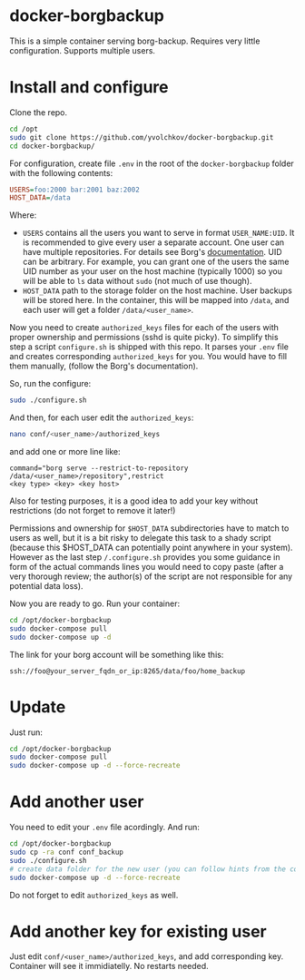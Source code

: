 # docker-borgbackup

This is a simple container serving borg-backup. Requires very little configuration. Supports multiple users.

# Install and configure

Clone the repo.
```bash
cd /opt
sudo git clone https://github.com/yvolchkov/docker-borgbackup.git
cd docker-borgbackup/
```

For configuration, create file `.env` in the root of the `docker-borgbackup` folder with the following contents:
```ini
USERS=foo:2000 bar:2001 baz:2002
HOST_DATA=/data
```

Where:
- `USERS` contains all the users you want to serve in format `USER_NAME:UID`. It is recommended to give every user a separate account. One user can have multiple repositories. For details see Borg's [documentation](https://borgbackup.readthedocs.io/en/stable/deployment/hosting-repositories.html). UID can be arbitrary. For example, you can grant one of the users the same UID number as your user on the host machine (typically 1000) so you will be able to `ls` data without `sudo` (not much of use though).
- `HOST_DATA` path to the storage folder on the host machine. User backups will be stored here. In the container, this will be mapped into `/data`, and each user will get a folder `/data/<user_name>`.

Now you need to create `authorized_keys` files for each of the users with proper ownership and permissions (sshd is quite picky). To simplify this step a script `configure.sh` is shipped with this repo. It parses your `.env` file and creates corresponding `authorized_keys` for you. You would have to fill them manually, (follow the Borg's documentation). 

So, run the configure:
```bash
sudo ./configure.sh
```

And then, for each user edit the `authorized_keys`:
```bash
nano conf/<user_name>/authorized_keys
```
and add one or more line like:

```
command="borg serve --restrict-to-repository /data/<user_name>/repository",restrict
<key type> <key> <key host>
```

Also for testing purposes, it is a good idea to add your key without restrictions (do not forget to remove it later!)

Permissions and ownership for `$HOST_DATA` subdirectories have to match to users as well, but it is a bit risky to delegate this task to a shady script (because this $HOST_DATA can potentially point anywhere in your system). However as the last step `/.configure.sh` provides you some guidance  in form of the actual commands lines you would need to copy paste (after a very thorough review; the author(s) of the script are not responsible for any potential data loss).

Now you are ready to go. Run your container:

```bash
cd /opt/docker-borgbackup
sudo docker-compose pull
sudo docker-compose up -d
```

The link for your borg account will be something like this:
```
ssh://foo@your_server_fqdn_or_ip:8265/data/foo/home_backup
```

# Update
Just run:
```bash
cd /opt/docker-borgbackup
sudo docker-compose pull
sudo docker-compose up -d --force-recreate
```

# Add another user
You need to edit your `.env` file acordingly. And run:
```bash
cd /opt/docker-borgbackup
sudo cp -ra conf conf_backup
sudo ./configure.sh
# create data folder for the new user (you can follow hints from the configure.sh)
sudo docker-compose up -d --force-recreate
```
Do not forget to edit `authorized_keys` as well.

# Add another key for existing user
Just edit `conf/<user_name>/authorized_keys`, and add corresponding key. Container will see it immidiatelly. No restarts needed.
